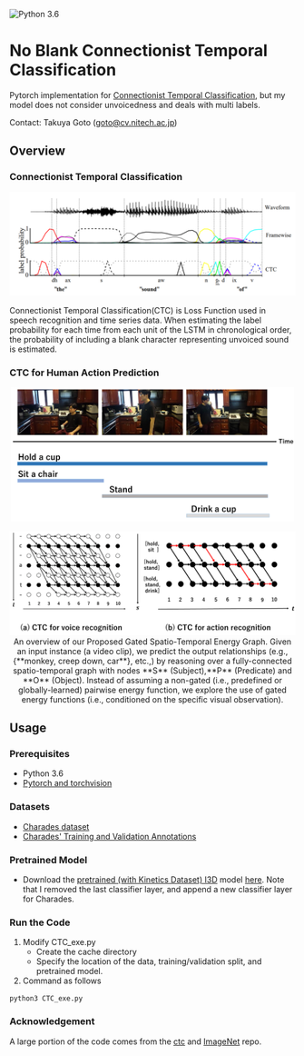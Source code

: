 
![Python 3.6](https://img.shields.io/badge/python-3.6-green.svg)  

# No Blank Connectionist Temporal Classification

Pytorch implementation for [Connectionist Temporal Classification](https://www.cs.toronto.edu/~graves/icml_2006.pdf), but my model does not consider unvoicedness and deals with multi labels.

Contact: Takuya Goto (goto@cv.nitech.ac.jp)

## Overview

### Connectionist Temporal Classification 
<p align="center">
<img src='imgs/ctc.png' width="1000px"/>

Connectionist Temporal Classification(CTC) is Loss Function used in speech recognition and time series data. When estimating the label probability for each time from each unit of the LSTM in chronological order, the probability of including a blank character representing unvoiced sound is estimated.


### CTC for Human Action Prediction
<p align="center">
<img src='imgs/action.png' width="500px"/>
<p align="center">
<img src='imgs/ctc_action.png' width="1000px"/>   
An overview of our Proposed Gated Spatio-Temporal Energy Graph. Given an input instance (a video clip), we predict the output relationships (e.g., {**monkey, creep down, car**}, etc.,) by reasoning over a fully-connected spatio-temporal graph with nodes **S** (Subject),**P** (Predicate) and **O** (Object). Instead of assuming a non-gated (i.e., predefined or globally-learned) pairwise energy function, we explore the use of gated energy functions (i.e., conditioned on the specific visual observation).

## Usage

### Prerequisites
- Python 3.6
- [Pytorch and torchvision](https://pytorch.org/)

### Datasets
- [Charades dataset](http://ai2-website.s3.amazonaws.com/data/Charades_v1_rgb.tar)
- [Charades' Training and Validation Annotations](http://ai2-website.s3.amazonaws.com/data/Charades.zip)

### Pretrained Model
- Download the [pretrained (with Kinetics Dataset) I3D](https://arxiv.org/abs/1705.07750) model [here](https://www.dropbox.com/s/r6ja11h06y2w83c/rgb_i3d_pretrained.pt?dl=0). Note that I removed the last classifier layer, and append a new classifier layer for Charades.

### Run the Code
1. Modify CTC_exe.py
    * Create the cache directory
    * Specify the location of the data, training/validation split, and pretrained model.
2. Command as follows
~~~~
python3 CTC_exe.py
~~~~

### Acknowledgement
A large portion of the code comes from the [ctc](https://github.com/vadimkantorov/ctc) and [ImageNet](https://github.com/pytorch/examples/tree/master/imagenet) repo.
